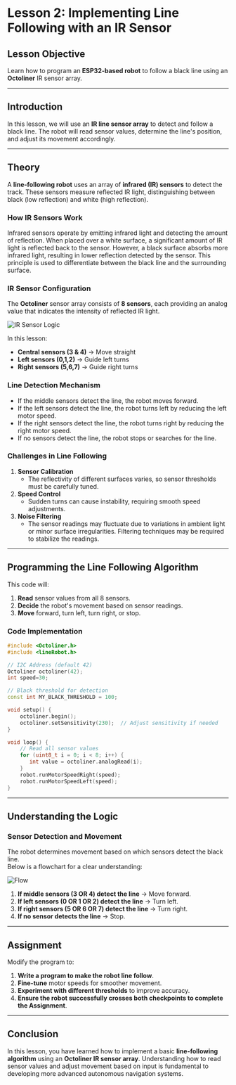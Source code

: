 
# **Lesson 2: Implementing Line Following with an IR Sensor**  

## **Lesson Objective**  
Learn how to program an **ESP32-based robot** to follow a black line using an **Octoliner** IR sensor array.  

---  

## **Introduction**  
In this lesson, we will use an **IR line sensor array** to detect and follow a black line. The robot will read sensor values, determine the line's position, and adjust its movement accordingly.  

---  

## **Theory**  

A **line-following robot** uses an array of **infrared (IR) sensors** to detect the track. These sensors measure reflected IR light, distinguishing between black (low reflection) and white (high reflection).  

### **How IR Sensors Work**  
Infrared sensors operate by emitting infrared light and detecting the amount of reflection. When placed over a white surface, a significant amount of IR light is reflected back to the sensor. However, a black surface absorbs more infrared light, resulting in lower reflection detected by the sensor. This principle is used to differentiate between the black line and the surrounding surface.  

### **IR Sensor Configuration**  
The **Octoliner** sensor array consists of **8 sensors**, each providing an analog value that indicates the intensity of reflected IR light.  

![IR Sensor Logic](https://github.com/pranavk-2003/line-robot-curriculum/blob/main/images/module_6/IR_sensor_array.png)  

In this lesson:  
- **Central sensors (3 & 4)** → Move straight  
- **Left sensors (0,1,2)** → Guide left turns  
- **Right sensors (5,6,7)** → Guide right turns  

### **Line Detection Mechanism**  
- If the middle sensors detect the line, the robot moves forward.  
- If the left sensors detect the line, the robot turns left by reducing the left motor speed.  
- If the right sensors detect the line, the robot turns right by reducing the right motor speed.  
- If no sensors detect the line, the robot stops or searches for the line.  

### **Challenges in Line Following**  
1. **Sensor Calibration**  
   - The reflectivity of different surfaces varies, so sensor thresholds must be carefully tuned.  
2. **Speed Control**  
   - Sudden turns can cause instability, requiring smooth speed adjustments.  
3. **Noise Filtering**  
   - The sensor readings may fluctuate due to variations in ambient light or minor surface irregularities. Filtering techniques may be required to stabilize the readings.  

---

## **Programming the Line Following Algorithm**  

This code will:  
1. **Read** sensor values from all 8 sensors.  
2. **Decide** the robot's movement based on sensor readings.  
3. **Move** forward, turn left, turn right, or stop.  

### **Code Implementation**
```cpp
#include <Octoliner.h>
#include <lineRobot.h>

// I2C Address (default 42)
Octoliner octoliner(42);
int speed=30;

// Black threshold for detection
const int MY_BLACK_THRESHOLD = 100;  

void setup() {
    octoliner.begin();
    octoliner.setSensitivity(230);  // Adjust sensitivity if needed
}

void loop() {
    // Read all sensor values
    for (uint8_t i = 0; i < 8; i++) {
       int value = octoliner.analogRead(i);
    }
    robot.runMotorSpeedRight(speed);
    robot.runMotorSpeedLeft(speed);
}
```

---

## **Understanding the Logic**  

### **Sensor Detection and Movement**  

The robot determines movement based on which sensors detect the black line.  
Below is a flowchart for a clear understanding:  

![Flow](https://github.com/pranavk-2003/line-robot-curriculum/blob/main/images/module_6/FC.png)  

1. **If middle sensors (3 OR 4) detect the line** → Move forward.  
2. **If left sensors (0 OR 1 OR 2) detect the line** → Turn left.  
3. **If right sensors (5 OR 6 OR 7) detect the line** → Turn right.  
4. **If no sensor detects the line** → Stop.  

---
## **Assignment**  
Modify the program to:  
1. **Write a program to make the robot line follow**.  
2. **Fine-tune** motor speeds for smoother movement.  
3. **Experiment with different thresholds** to improve accuracy.  
4. **Ensure the robot successfully crosses both checkpoints to complete the Assignment**.  

---

## **Conclusion**  
In this lesson, you have learned how to implement a basic **line-following algorithm** using an **Octoliner IR sensor array**. Understanding how to read sensor values and adjust movement based on input is fundamental to developing more advanced autonomous navigation systems.  
